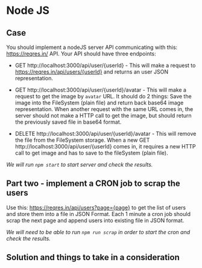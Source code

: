 # Node JS

## Case

You should implement a nodeJS server API communicating with this: https://reqres.in/ API. Your API should have three endpoints:
* GET http://localhost:3000/api/user/{userId} - This will make a request to https://reqres.in/api/users/{userId} and returns an user JSON representation.


* GET http://localhost:3000/api/user/{userId}/avatar - This will make a request to get the image by `avatar` URL. It should do 2 things: Save the image into the FileSystem (plain file) and return back base64 image representation. When another request with the same URL comes in, the server should not make a HTTP call to get the image, but should return the previously saved file in base64 format.


* DELETE http://localhost:3000/api/user/{userId}/avatar - This will remove the file from the FileSystem storage. When a new GET http://localhost:3000/api/user/{userId} comes in, it requires a new HTTP call to get image and has to save to the fileSystem (plain file).

*We will run `npm start` to start server and check the results.*

## Part two - implement a CRON job to scrap the users
Use this: https://reqres.in/api/users?page={page} to get the list of users and store them into a file in JSON Format. Each 1 minute a cron job should scrap the next page and append users into existing file in JSON format.

*We will need to be able to run `npm run scrap` in order to start the cron and check the results.*


## Solution and things to take in a consideration
